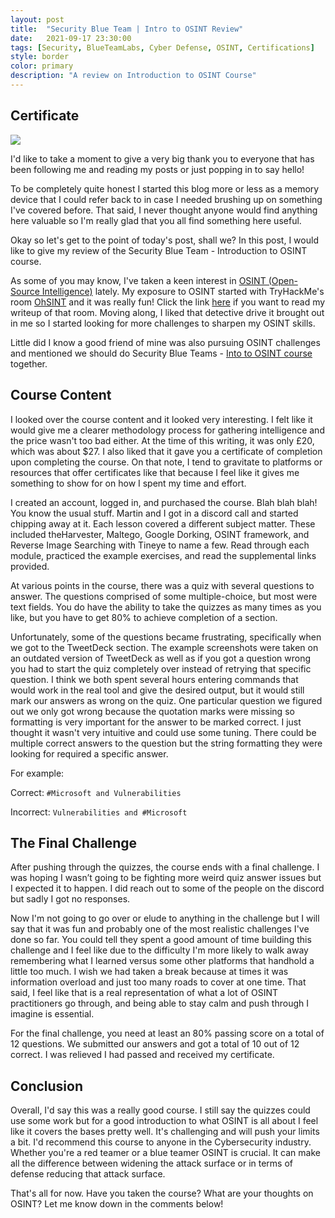 ```yaml
---
layout: post
title:  "Security Blue Team | Intro to OSINT Review"
date:   2021-09-17 23:30:00
tags: [Security, BlueTeamLabs, Cyber Defense, OSINT, Certifications]
style: border
color: primary
description: "A review on Introduction to OSINT Course"
---
```


## Certificate

![](https://i.imgur.com/2trzyNN.png)

I'd like to take a moment to give a very big thank you to everyone that has been following me and reading my posts or just popping in to say hello! 

To be completely quite honest I started this blog more or less as a memory device that I could refer back to in case I needed brushing up on something I've covered before. That said, I never thought anyone would find anything here valuable so I'm really glad that you all find something here useful.

Okay so let's get to the point of today's post, shall we? In this post, I would like to give my review of the Security Blue Team - Introduction to OSINT course. 

As some of you may know, I've taken a keen interest in [OSINT (Open-Source Intelligence)](https://portswigger.net/daily-swig/osint-what-is-open-source-intelligence-and-how-is-it-used) lately. My exposure to OSINT started with TryHackMe's room [OhSINT](https://tryhackme.com/room/ohsint) and it was really fun! Click the link [here](https://danieldavidson.github.io/2021/09/tryhackme-ohsint/) if you want to read my writeup of that room. Moving along, I liked that detective drive it brought out in me so I started looking for more challenges to sharpen my OSINT skills.

Little did I know a good friend of mine was also pursuing OSINT challenges and mentioned we should do Security Blue Teams - [Into to OSINT course](https://securityblue.team/courses/open-source-intelligence-training-beginner/) together.

## Course Content

I looked over the course content and it looked very interesting. I felt like it would give me a clearer methodology process for gathering intelligence and the price wasn't too bad either. At the time of this writing, it was only £20, which was about $27. I also liked that it gave you a certificate of completion upon completing the course. On that note, I tend to gravitate to platforms or resources that offer certificates like that because I feel like it gives me something to show for on how I spent my time and effort.

I created an account, logged in, and purchased the course. Blah blah blah! You know the usual stuff. Martin and I got in a discord call and started chipping away at it. Each lesson covered a different subject matter. These included theHarvester, Maltego, Google Dorking, OSINT framework, and Reverse Image Searching with Tineye to name a few. Read through each module, practiced the example exercises, and read the supplemental links provided. 

At various points in the course, there was a quiz with several questions to answer. The questions comprised of some multiple-choice, but most were text fields. You do have the ability to take the quizzes as many times as you like, but you have to get 80% to achieve completion of a section. 

Unfortunately, some of the questions became frustrating, specifically when we got to the TweetDeck section. The example screenshots were taken on an outdated version of TweetDeck as well as if you got a question wrong you had to start the quiz completely over instead of retrying that specific question. I think we both spent several hours entering commands that would work in the real tool and give the desired output, but it would still mark our answers as wrong on the quiz. One particular question we figured out we only got wrong because the quotation marks were missing so formatting is very important for the answer to be marked correct. I just thought it wasn't very intuitive and could use some tuning. There could be multiple correct answers to the question but the string formatting they were looking for required a specific answer.

For example:

Correct:
`#Microsoft and Vulnerabilities`

Incorrect:
`Vulnerabilities and #Microsoft`

## The Final Challenge

After pushing through the quizzes, the course ends with a final challenge. I was hoping I wasn’t going to be fighting more weird quiz answer issues but I expected it to happen. I did reach out to some of the people on the discord but sadly I got no responses.

Now I'm not going to go over or elude to anything in the challenge but I will say that it was fun and probably one of the most realistic challenges I've done so far. You could tell they spent a good amount of time building this challenge and I feel like due to the difficulty I'm more likely to walk away remembering what I learned versus some other platforms that handhold a little too much. I wish we had taken a break because at times it was information overload and just too many roads to cover at one time. That said, I feel like that is a real representation of what a lot of OSINT practitioners go through, and being able to stay calm and push through I imagine is essential.

For the final challenge, you need at least an 80% passing score on a total of 12 questions. We submitted our answers and got a total of 10 out of 12 correct. I was relieved I had passed and received my certificate.

## Conclusion

Overall, I'd say this was a really good course. I still say the quizzes could use some work but for a good introduction to what OSINT is all about I feel like it covers the bases pretty well. It's challenging and will push your limits a bit. I'd recommend this course to anyone in the Cybersecurity industry. Whether you're a red teamer or a blue teamer OSINT is crucial. It can make all the difference between widening the attack surface or in terms of defense reducing that attack surface.

That's all for now. Have you taken the course? What are your thoughts on OSINT? Let me know down in the comments below!
